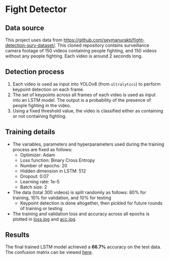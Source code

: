 # Fight Detector

## Data source
This project uses data from https://github.com/seymanurakti/fight-detection-surv-dataset/. This cloned repository contains surveillance camera footage of 150 videos containing people fighting, and 150 videos without any people fighting. Each video is around 2 seconds long.

## Detection process
1. Each video is used as input into YOLOv8 (from `ultralytics`) to perform keypoint detection on each frame.
2. The set of keypoints across all frames of each video is used as input into an LSTM model. The output is a probability of the presence of people fighting in the video.
3. Using a fixed threshold value, the video is classified either as containing or not containing fighting.

## Training details
- The variables, parameters and hyperparameters used during the training process are fixed as follows:
    - Optimizer: Adam
    - Loss function: Binary Cross Entropy
    - Number of epochs: 20
    - Hidden dimension in LSTM: 512
    - Dropout: 0.07
    - Learning rate: 1e-5
    - Batch size: 2
- The data (total 300 videos) is split randomly as follows: 80% for training, 10% for validation, and 10% for testing
    - Keypoint detection is done altogether, then pickled for future rounds of training or testing
- The training and validation loss and accuracy across all epochs is plotted in [loss.jpg](visualisations/loss.jpg) and [acc.jpg](visualisations/acc.jpg).

## Results
The final trained LSTM model achieved a **66.7%** accuracy on the test data. The confusion matrix can be viewed [here](visualisations/cm_test.jpg). 
